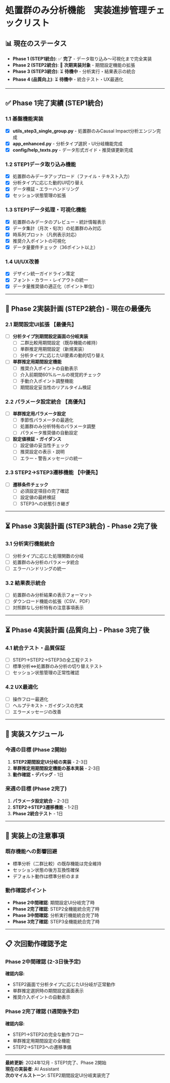 # 処置群のみ分析機能　実装進捗管理チェックリスト

## 📊 現在のステータス
- **Phase 1 (STEP1統合)**: ✅ **完了** - データ取り込み〜可視化まで完全実装
- **Phase 2 (STEP2統合)**: 🚧 **次期実装対象** - 期間設定機能の拡張
- **Phase 3 (STEP3統合)**: ⏳ **待機中** - 分析実行・結果表示の統合
- **Phase 4 (品質向上)**: ⏳ **待機中** - 統合テスト・UX最適化

---

## ✅ Phase 1完了実績 (STEP1統合)

### 1.1 基盤機能実装
- [x] **utils_step3_single_group.py** - 処置群のみCausal Impact分析エンジン完成
- [x] **app_enhanced.py** - 分析タイプ選択・UI分岐機能完成
- [x] **config/help_texts.py** - データ形式ガイド・推奨値更新完成

### 1.2 STEP1データ取り込み機能
- [x] 処置群のみデータアップロード（ファイル・テキスト入力）
- [x] 分析タイプに応じた動的UI切り替え
- [x] データ検証・エラーハンドリング
- [x] セッション状態管理の拡張

### 1.3 STEP1データ処理・可視化機能
- [x] 処置群のみデータのプレビュー・統計情報表示
- [x] データ集計（月次・旬次）の処置群のみ対応
- [x] 時系列プロット（凡例表示対応）
- [x] 推奨介入ポイントの可視化
- [x] データ量要件チェック（36ポイント以上）

### 1.4 UI/UX改善
- [x] デザイン統一ガイドライン策定
- [x] フォント・カラー・レイアウトの統一
- [x] データ量推奨値の適正化（ポイント単位）

---

## 🎯 Phase 2実装計画 (STEP2統合) - **現在の最優先**

### 2.1 期間設定UI拡張 【最優先】
- [ ] **分析タイプ別期間設定画面の分岐実装**
  - [ ] 二群比較用期間設定（既存機能の維持）
  - [ ] 単群推定用期間設定（新規実装）
  - [ ] 分析タイプに応じたUI要素の動的切り替え

- [ ] **単群推定用期間設定機能**
  - [ ] 推奨介入ポイントの自動表示
  - [ ] 介入前期間60%ルールの視覚的チェック
  - [ ] 手動介入ポイント調整機能
  - [ ] 期間設定妥当性のリアルタイム検証

### 2.2 パラメータ設定統合 【高優先】
- [ ] **単群推定用パラメータ設定**
  - [ ] 季節性パラメータの最適化
  - [ ] 処置群のみ分析特有のパラメータ調整
  - [ ] パラメータ推奨値の自動設定

- [ ] **設定値検証・ガイダンス**
  - [ ] 設定値の妥当性チェック
  - [ ] 推奨設定の表示・説明
  - [ ] エラー・警告メッセージの統一

### 2.3 STEP2→STEP3遷移機能 【中優先】
- [ ] **遷移条件チェック**
  - [ ] 必須設定項目の完了確認
  - [ ] 設定値の最終検証
  - [ ] STEP3への状態引き継ぎ

---

## ⏳ Phase 3実装計画 (STEP3統合) - **Phase 2完了後**

### 3.1 分析実行機能統合
- [ ] 分析タイプに応じた処理関数の分岐
- [ ] 処置群のみ分析のパラメータ統合
- [ ] エラーハンドリングの統一

### 3.2 結果表示統合
- [ ] 処置群のみ分析結果の表示フォーマット
- [ ] ダウンロード機能の拡張（CSV、PDF）
- [ ] 対照群なし分析特有の注意事項表示

---

## ⏳ Phase 4実装計画 (品質向上) - **Phase 3完了後**

### 4.1 統合テスト・品質保証
- [ ] STEP1→STEP2→STEP3の全工程テスト
- [ ] 標準分析⇔処置群のみ分析の切り替えテスト
- [ ] セッション状態管理の正常性確認

### 4.2 UX最適化
- [ ] 操作フロー最適化
- [ ] ヘルプテキスト・ガイダンスの充実
- [ ] エラーメッセージの改善

---

## 📅 実装スケジュール

### 今週の目標 (Phase 2開始)
1. **STEP2期間設定UI分岐の実装** - 2-3日
2. **単群推定用期間設定機能の基本実装** - 2-3日
3. **動作確認・デバッグ** - 1日

### 来週の目標 (Phase 2完了)
1. **パラメータ設定統合** - 2-3日
2. **STEP2→STEP3遷移機能** - 1-2日
3. **Phase 2統合テスト** - 1日

---

## 🚨 実装上の注意事項

### 既存機能への影響回避
- 標準分析（二群比較）の既存機能は完全維持
- セッション状態の後方互換性確保
- デフォルト動作は標準分析のまま

### 動作確認ポイント
- **Phase 2中間確認**: 期間設定UI分岐完了時
- **Phase 2完了確認**: STEP2全機能統合完了時
- **Phase 3中間確認**: 分析実行機能統合完了時
- **Phase 3完了確認**: STEP3全機能統合完了時

---

## 📋 次回動作確認予定

### Phase 2中間確認 (2-3日後予定)
**確認内容:**
- STEP2画面で分析タイプに応じたUI分岐が正常動作
- 単群推定選択時の期間設定画面表示
- 推奨介入ポイントの自動表示

### Phase 2完了確認 (1週間後予定)
**確認内容:**
- STEP1→STEP2の完全な動作フロー
- 単群推定用期間設定の全機能
- STEP2→STEP3への遷移準備

---

**最終更新**: 2024年12月 - STEP1完了、Phase 2開始  
**現在の実装者**: AI Assistant  
**次のマイルストーン**: STEP2期間設定UI分岐実装完了 